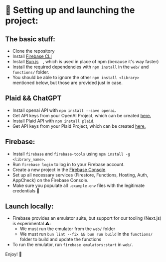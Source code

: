 # 🌟 Setting up and launching the project:

## The basic stuff:
- Clone the repository
- Install [Firebase CLI](https://github.com/firebase/firebase-tools?tab=readme-ov-file#installation)
- Install [Bun.js](https://bun.sh/docs/installation) <img src="https://github.com/onkr0d/cs-411-project/assets/90716666/02c693bc-f3f2-4710-86df-0452cef12ca1" width="10"/>, which is used in place of npm (because it's way faster)
- Install the required dependencies with ``npm install`` in the ``web/`` and ``functions/`` folder.
- You should be able to ignore the other ``npm install <library>`` mentioned below, but those are provided just in case.
  
## Plaid && ChatGPT  
- Install openai API with ``npm install --save openai``.
- Get API keys from your OpenAI Project, which can be created [here.](https://platform.openai.com/overview)
- Install Plaid API with ``npm install plaid``.
- Get API keys from your Plaid Project, which can be created [here.](https://plaid.com/docs/)
  
## Firebase:
- Install ``firebase`` and ``firebase-tools`` using ``npm install -g <library_name>``.
- Run ``firebase login`` to log in to your Firebase account.
- Create a new project in the [Firebase Console](https://console.firebase.google.com/).
- Set up all necessary services (Firestore, Functions, Hosting, Auth, AppCheck) on the Firebase Console.
- Make sure you populate all ``.example.env`` files with the legitimate credentials 🔑

## Launch locally:
- Firebase provides an emulator suite, but support for our tooling (Next.js) is experimental ⚠️:
    - We must run the emulator from the ``web/`` folder
    - We must run ``bun lint --fix && bun run build`` in the ``functions/`` folder to build and update the functions
- To run the emulator, run ``firebase emulators:start`` in ``web/``.

Enjoy! 🚀
